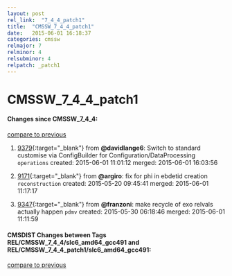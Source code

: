 ```yaml
---
layout: post
rel_link:  "7_4_4_patch1"
title:  "CMSSW_7_4_4_patch1"
date:   2015-06-01 16:18:37
categories: cmssw
relmajor: 7
relminor: 4
relsubminor: 4
relpatch: _patch1
---
```


# CMSSW_7_4_4_patch1
#### Changes since CMSSW_7_4_4:

[compare to previous](https://github.com/cms-sw/cmssw/compare/CMSSW_7_4_4...CMSSW_7_4_4_patch1)



1. [9379](http://github.com/cms-sw/cmssw/pull/9379){:target="_blank"}  from **@davidlange6**: Switch to standard customise via ConfigBuilder for Configuration/DataProcessing `operations`  created: 2015-06-01 11:01:12 merged: 2015-06-01 16:03:56

2. [9171](http://github.com/cms-sw/cmssw/pull/9171){:target="_blank"}  from **@argiro**: fix for phi in ebdetid creation `reconstruction`  created: 2015-05-20 09:45:41 merged: 2015-06-01 11:17:17

3. [9347](http://github.com/cms-sw/cmssw/pull/9347){:target="_blank"}  from **@franzoni**: make recycle of exo relvals actually happen `pdmv`  created: 2015-05-30 06:18:46 merged: 2015-06-01 11:11:59

#### CMSDIST Changes between Tags REL/CMSSW_7_4_4/slc6_amd64_gcc491 and REL/CMSSW_7_4_4_patch1/slc6_amd64_gcc491:

[compare to previous](https://github.com/cms-sw/cmsdist/compare/REL/CMSSW_7_4_4/slc6_amd64_gcc491...REL/CMSSW_7_4_4_patch1/slc6_amd64_gcc491)


